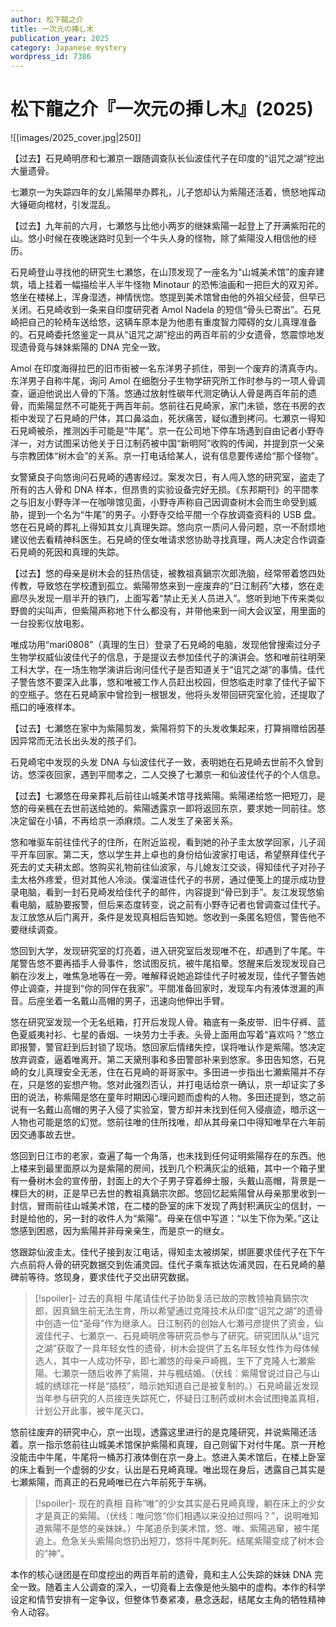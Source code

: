 ```yaml
---
author: 松下龍之介
title: 一次元の挿し木
publication_year: 2025
category: Japanese mystery
wordpress_id: 7386
---
```

# 松下龍之介『一次元の挿し木』(2025)

![[images/2025_cover.jpg|250]]

【过去】石見崎明彦和七瀬京一跟随调查队长仙波佳代子在印度的“诅咒之湖”挖出大量遗骨。

七瀬京一为失踪四年的女儿紫陽举办葬礼，儿子悠却认为紫陽还活着，愤怒地挥动大锤砸向棺材，引发混乱。

【过去】九年前的六月，七瀬悠与比他小两岁的继妹紫陽一起登上了开满紫阳花的山。悠小时候在夜晚迷路时见到一个牛头人身的怪物，除了紫陽没人相信他的经历。

石見崎登山寻找他的研究生七瀬悠，在山顶发现了一座名为“山城美术馆”的废弃建筑，墙上挂着一幅描绘半人半牛怪物 Minotaur 的恐怖油画和一把巨大的双刃斧。悠坐在楼梯上，浑身湿透，神情恍惚。悠提到美术馆曾由他的外祖父经营，但早已关闭。石見崎收到一条来自印度研究者 Amol Nadela 的短信“骨头已寄出”。石見崎把自己的轮椅车送给悠，这辆车原本是为他患有重度智力障碍的女儿真理准备的。石見崎委托悠鉴定一具从“诅咒之湖”挖出的两百年前的少女遗骨，悠震惊地发现遗骨竟与妹妹紫陽的 DNA 完全一致。

Amol 在印度海得拉巴的旧市街被一名东洋男子抓住，带到一个废弃的清真寺内。东洋男子自称牛尾，询问 Amol 在细胞分子生物学研究所工作时参与的一项人骨调查，逼迫他说出人骨的下落。悠通过放射性碳年代测定确认人骨是两百年前的遗骨，而紫陽显然不可能死于两百年前。悠前往石見崎家，家门未锁，悠在书房的衣柜中发现了石見崎的尸体，其口鼻溢血，死状痛苦，疑似遭到拷问。七瀬京一得知石見崎被杀，推测凶手可能是“牛尾”。京一在公司地下停车场遇到自由记者小野寺洋一，对方试图采访他关于日江制药被中国“新明阿”收购的传闻，并提到京一父亲与宗教团体“树木会”的关系。京一打电话给某人，说有信息要传递给“那个怪物”。

女警黛良子向悠询问石見崎的遇害经过。案发次日，有人闯入悠的研究室，盗走了所有的古人骨和 DNA 样本，但昂贵的实验设备完好无损。《东邦期刊》的平間孝之与旧友小野寺洋一在咖啡馆见面，小野寺声称自己因调查树木会而生命受到威胁，提到一个名为“牛尾”的男子。小野寺交给平間一个存放调查资料的 USB 盘。悠在石見崎的葬礼上得知其女儿真理失踪。悠向京一质问人骨问题，京一不耐烦地建议他去看精神科医生。石見崎的侄女唯请求悠协助寻找真理，两人决定合作调查石見崎的死因和真理的失踪。

【过去】悠的母亲是树木会的狂热信徒，被教祖真鍋宗次郎洗脑，经常带着悠四处传教，导致悠在学校遭到孤立。紫陽带悠来到一座废弃的“日江制药”大楼，悠在走廊尽头发现一扇半开的铁门，上面写着“禁止无关人员进入”。悠听到地下传来类似野兽的尖叫声，但紫陽声称地下什么都没有，并带他来到一间大会议室，用里面的一台投影仪放电影。

唯成功用“mari0808”（真理的生日）登录了石見崎的电脑，发现他曾搜索过分子生物学权威仙波佳代子的信息，于是提议去参加佳代子的演讲会。悠和唯前往明荣工科大学，在一场生物学演讲后询问佳代子是否知道关于“诅咒之湖”的事情。佳代子警告悠不要深入此事，悠和唯被工作人员赶出校园，但悠临走时拿了佳代子留下的空瓶子。悠在石見崎家中曾捡到一根银发，他将头发带回研究室化验，还提取了瓶口的唾液样本。

【过去】七瀬悠在家中为紫陽剪发，紫陽将剪下的头发收集起来，打算捐赠给因基因异常而无法长出头发的孩子们。

石見崎宅中发现的头发 DNA 与仙波佳代子一致，表明她在石見崎去世前不久曾到访。悠深夜回家，遇到平間孝之，二人交换了七瀬京一和仙波佳代子的个人信息。

【过去】七瀬悠在母亲葬礼后前往山城美术馆寻找紫陽。紫陽递给悠一把短刀，是悠的母亲楓在去世前送给她的。紫陽透露京一即将返回东京，要求她一同前往。悠决定留在小镇，不再给京一添麻烦。二人发生了亲密关系。

悠和唯驱车前往佳代子的住所，在附近监视，看到她的孙子圭太放学回家，儿子润平开车回家。第二天，悠以学生井上卓也的身份给仙波家打电话，希望祭拜佳代子死去的丈夫耕太郎。悠购买礼物前往仙波家，与儿媳友江交谈，得知佳代子对孙子圭太格外疼爱，但对其他人冷淡。僕溜进佳代子的书房，通过便笺上的提示成功登录电脑，看到一封石見崎发给佳代子的邮件，内容提到“骨已到手”。友江发现悠偷看电脑，威胁要报警，但后来态度转变，说之前有小野寺记者也曾调查过佳代子。友江放悠从后门离开，条件是发现真相后告知她。悠收到一条匿名短信，警告他不要继续调查。

悠回到大学，发现研究室的灯亮着，进入研究室后发现唯不在，却遇到了牛尾。牛尾警告悠不要再插手人骨事件，悠试图反抗，被牛尾掐晕。悠醒来后发现发现自己躺在沙发上，唯焦急地等在一旁。唯解释说她追踪佳代子时被发现，佳代子警告她停止调查，并提到“你的同伴在我家”。平間准备回家时，发现车内有液体泄漏的声音。后座坐着一名戴山高帽的男子，迅速向他伸出手臂。

悠在研究室发现一个无名纸箱，打开后发现人骨。箱底有一条皮带、旧牛仔裤、蓝色夏威夷衬衫、七星的香烟、一块劳力士手表。头骨上面用血写着“喜欢吗？”悠立即报警，警官赶到后封锁了现场。悠回家后情绪失控，误将唯认作是紫陽。悠决定放弃调查，逼着唯离开。第二天黛刑事和多田警部补来到悠家。多田告知悠，石見崎的女儿真理安全无恙，住在石見崎的哥哥家中。多田进一步指出七瀬紫陽并不存在，只是悠的妄想产物。悠对此强烈否认，并打电话给京一确认，京一却证实了多田的说法，称紫陽是悠在童年时期因心理问题而虚构的人物。多田还提到，悠之前说有一名戴山高帽的男子入侵了实验室，警方却并未找到任何入侵痕迹，暗示这一人物也可能是悠的幻觉。悠前往唯的住所找唯，却从其母亲口中得知唯早在六年前因交通事故去世。

悠回到日江市的老家，查遍了每一个角落，也未找到任何证明紫陽存在的东西。他上楼来到最里面原以为是紫陽的房间，找到几个积满灰尘的纸箱，其中一个箱子里有一叠树木会的宣传册，封面上的大个子男子穿着绅士服，头戴山高帽，背景是一棵巨大的树，正是早已去世的教祖真鍋宗次郎。悠回忆起紫陽曾从母亲那里收到一封信，冒雨前往山城美术馆，在二楼的卧室的床下发现了两封积满灰尘的信封，一封是给他的，另一封的收件人为“紫陽”。母亲在信中写道：“以生下你为荣。”这让悠感到困惑，因为紫陽并非母亲亲生，而是京一的继女。

悠跟踪仙波圭太。佳代子接到友江电话，得知圭太被绑架，绑匪要求佳代子在下午六点前将人骨的研究数据交到佐浦灵园。佳代子乘车抵达佐浦灵园，在石見崎的墓碑前等待。悠现身，要求佳代子交出研究数据。

> [!spoiler]- 过去的真相
> 牛尾请佳代子协助复活已故的宗教领袖真鍋宗次郎，因真鍋生前无法生育，所以希望通过克隆技术从印度“诅咒之湖”的遗骨中创造一位“圣母”作为继承人。日江制药的创始人七瀬弓彦提供了资金，仙波佳代子、七瀬京一、石見崎明彦等研究员参与了研究。研究团队从“诅咒之湖”获取了一具年轻女性的遗骨，树木会提供了五名年轻女性作为母体候选人，其中一人成功怀孕，即七瀬悠的母亲戸崎楓，生下了克隆人七瀬紫陽。七瀬京一随后收养了紫陽，并与楓结婚。（伏线：紫陽曾说过自己与山城的绣球花一样是“插枝”，暗示她知道自己是被复制的。）石見崎最近发现当年参与研究的人员接连失踪死亡，怀疑日江制药或树木会试图掩盖真相，计划公开此事，被牛尾灭口。

悠前往废弃的研究中心，京一出现，透露这里进行的是克隆研究，并说紫陽还活着。京一指示悠前往山城美术馆保护紫陽和真理，自己则留下对付牛尾。京一开枪没能击中牛尾，牛尾将一桶苏打液体倒在京一身上。悠进入美术馆后，在楼上卧室的床上看到一个虚弱的少女，认出是石見崎真理。唯出现在身后，透露自己其实是七瀬紫陽，而真正的石見崎唯已在六年前死于车祸。

> [!spoiler]- 现在的真相
> 自称“唯”的少女其实是石見崎真理，躺在床上的少女才是真正的紫陽。（伏线：唯问悠“你们相遇以来没拍过照吗？”，说明唯知道紫陽不是悠的亲妹妹。）牛尾追杀到美术馆，悠、唯、紫陽逃窜，被牛尾追上。危急关头紫陽向悠扔出短刀，悠将牛尾刺死。结尾紫陽变成了树木会的“神”。

本作的核心谜团是在印度挖出的两百年前的遗骨，竟和主人公失踪的妹妹 DNA 完全一致。随着主人公调查的深入，一切竟看上去像是他头脑中的虚构。本作的科学设定和情节安排有一定争议，但整体节奏紧凑，悬念迭起，结尾女主角的牺牲精神令人动容。
